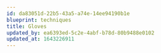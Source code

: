 ```yaml
---
id: da83051d-22b5-43a5-a74e-14ee94190b1e
blueprint: techniques
title: Gloves
updated_by: ea6393ed-5c2e-4abf-b78d-80b9488e0102
updated_at: 1643226911
---
```

